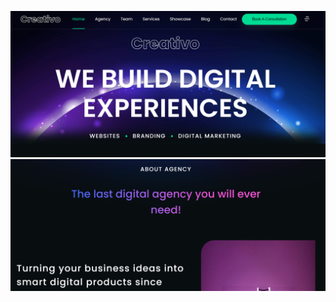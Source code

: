 
![home page](./public/images/Screenshot%202024-03-08%20214802.png)
![agency](./public/images/agency.png)